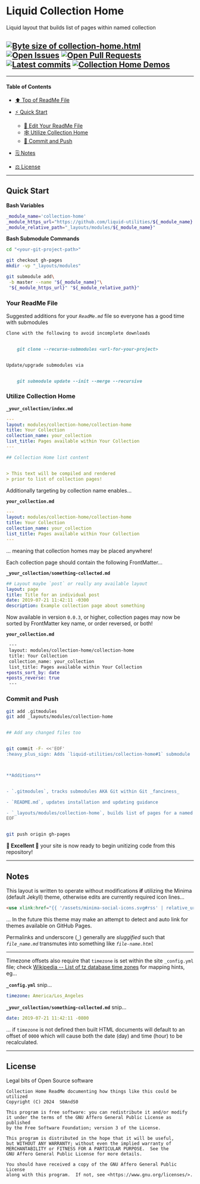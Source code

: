 # Liquid Collection Home
[heading__title]:
  #liquid-collection-home
  "&#x2B06; Top of ReadMe File"


Liquid layout that builds list of pages within named collection


## [![Byte size of collection-home.html][badge__master__collection_home__source_code]][collection_home__master__source_code] [![Open Issues][badge__issues__collection_home]][issues__collection_home] [![Open Pull Requests][badge__pull_requests__collection_home]][pull_requests__collection_home] [![Latest commits][badge__commits__collection_home__master]][commits__collection_home__master] [![Collection Home Demos][badge__demo__collection_home]][demo__collection_home]



------


#### Table of Contents


- [:arrow_up: Top of ReadMe File][heading__title]

- [:zap: Quick Start][heading__quick_start]

  - [:memo: Edit Your ReadMe File][heading__your_readme_file]
  - [&#x1F578; Utilize Collection Home][heading__utilize]
  - [:floppy_disk: Commit and Push][heading__commit_and_push]

- [&#x1F5D2; Notes][heading__notes]

- [&#x2696; License][heading__license]


------



## Quick Start
[heading__quick_start]:
  #quick-start
  "&#9889; Perhaps as easy as one, 2.0,..."


**Bash Variables**


```Bash
_module_name='collection-home'
_module_https_url="https://github.com/liquid-utilities/${_module_name}.git"
_module_relative_path="_layouts/modules/${_module_name}"
```


**Bash Submodule Commands**


```Bash
cd "<your-git-project-path>"

git checkout gh-pages
mkdir -vp "_layouts/modules"

git submodule add\
 -b master --name "${_module_name}"\
 "${_module_https_url}" "${_module_relative_path}"
```


### Your ReadMe File
[heading__your_readme_file]:
  #your-readme-file
  "&#x1F578; Suggested additions for your ReadMe.md file so everyone has a good time with submodules"


Suggested additions for your _`ReadMe.md`_ file so everyone has a good time with submodules


```MarkDown
Clone with the following to avoid incomplete downloads


    git clone --recurse-submodules <url-for-your-project>


Update/upgrade submodules via


    git submodule update --init --merge --recursive
```


### Utilize Collection Home
[heading__utilize]:
  #utilize-collection-home
  "&#x1F578; How to make use of this submodule within another project"


**`_your_collection/index.md`**

```YAML
---
layout: modules/collection-home/collection-home
title: Your Collection
collection_name: your_collection
list_title: Pages available within Your Collection
---

## Collection Home list content


> This text will be compiled and rendered
> prior to list of collection pages!
```


Additionally targeting by collection name enables...


**`your_collection.md`**


```YAML
---
layout: modules/collection-home/collection-home
title: Your Collection
collection_name: your_collection
list_title: Pages available within Your Collection
---
```


... meaning that collection homes may be placed anywhere!


Each collection page should contain the following FrontMatter...


**`_your_collection/something-collected.md`**


```YAML
## Layout maybe `post` or really any available layout
layout: page
title: Title for an individual post
date: 2019-07-21 11:42:11 -0300
description: Example collection page about something
```


Now available in version `0.0.3`, or higher, collection pages may now be sorted
by FrontMatter key name, or order reversed, or both!


**`your_collection.md`**


```diff
 ---
 layout: modules/collection-home/collection-home
 title: Your Collection
 collection_name: your_collection
 list_title: Pages available within Your Collection
+posts_sort_by: date
+posts_reverse: true
 ---
```



### Commit and Push
[heading__commit_and_push]:
  #commit-and-push
  "&#x1F4BE; It may be just this easy..."


```Bash
git add .gitmodules
git add _layouts/modules/collection-home


## Add any changed files too


git commit -F- <<'EOF'
:heavy_plus_sign: Adds `liquid-utilities/collection-home#1` submodule



**Additions**


- `.gitmodules`, tracks submodules AKA Git within Git _fanciness_

- `README.md`, updates installation and updating guidance

- `_layouts/modules/collection-home`, builds list of pages for a named collection
EOF


git push origin gh-pages
```


**:tada: Excellent :tada:** your site is now ready to begin unitizing code from this repository!


___


## Notes
[heading__notes]:
  #notes
  "&#x1F5D2; Additional resources and things to keep in mind when developing"


This layout is written to operate without modifications **if** utilizing the Minima (default Jekyll) theme, otherwise edits are currently required icon lines...


```HTML
<use xlink:href="{{ '/assets/minima-social-icons.svg#rss' | relative_url }}"></use>
```


... In the future this theme may make an attempt to detect and auto link for themes available on GitHub Pages.


Permalinks and underscore (**`_`**) generally are _sluggified_ such that _`file_name.md`_ transmutes into something like _`file-name.html`_



------


Timezone offsets also require that `timezone` is set within the site `_config.yml` file; check [Wikipedia -- List of tz database time zones](https://en.wikipedia.org/wiki/List_of_tz_database_time_zones) for mapping hints, eg...


**`_config.yml`** snip...


```YAML
timezone: America/Los_Angeles
```


**`_your_collection/something-collected.md`** snip...


```YAML
date: 2019-07-21 11:42:11 -0800
```


... if `timezone` is not defined then built HTML documents will default to an offset of `0000` which will cause both the date (day) and time (hour) to be recalculated.


___


## License
[heading__license]:
  #license
  "&#x2696; Legal bits of Open Source software"


Legal bits of Open Source software


```
Collection Home ReadMe documenting how things like this could be utilized
Copyright (C) 2024  S0AndS0

This program is free software: you can redistribute it and/or modify
it under the terms of the GNU Affero General Public License as published
by the Free Software Foundation; version 3 of the License.

This program is distributed in the hope that it will be useful,
but WITHOUT ANY WARRANTY; without even the implied warranty of
MERCHANTABILITY or FITNESS FOR A PARTICULAR PURPOSE.  See the
GNU Affero General Public License for more details.

You should have received a copy of the GNU Affero General Public License
along with this program.  If not, see <https://www.gnu.org/licenses/>.
```



[badge__commits__collection_home__master]:
  https://img.shields.io/github/last-commit/liquid-utilities/collection-home/master.svg

[commits__collection_home__master]:
  https://github.com/liquid-utilities/collection-home/commits/master
  "&#x1F4DD; History of changes on this branch"


[collection_home__community]:
  https://github.com/liquid-utilities/collection-home/community
  "&#x1F331; Dedicated to functioning code"


[collection_home__gh_pages]:
  https://github.com/liquid-utilities/collection-home/tree/gh-pages
  "Source code examples hosted thanks to GitHub Pages!"



[badge__demo__collection_home]:
  https://img.shields.io/website/https/liquid-utilities.github.io/collection-home/index.html.svg?down_color=darkorange&down_message=Offline&label=Demo&logo=Demo%20Site&up_color=success&up_message=Online

[demo__collection_home]:
  https://liquid-utilities.github.io/collection-home/index.html
  "&#x1F52C; Check the example collection tests"


[badge__issues__collection_home]:
  https://img.shields.io/github/issues/liquid-utilities/collection-home.svg

[issues__collection_home]:
  https://github.com/liquid-utilities/collection-home/issues
  "&#x2622; Search for and _bump_ existing issues or open new issues for project maintainer to address."


[badge__pull_requests__collection_home]:
  https://img.shields.io/github/issues-pr/liquid-utilities/collection-home.svg

[pull_requests__collection_home]:
  https://github.com/liquid-utilities/collection-home/pulls
  "&#x1F3D7; Pull Request friendly, though please check the Community guidelines"


[badge__master__collection_home__source_code]:
  https://img.shields.io/github/size/liquid-utilities/collection-home/collection-home.html.svg?label=collection-home.html

[collection_home__master__source_code]:
  https://github.com/liquid-utilities/collection-home/blob/master/collection-home.html
  "&#x2328; Project source, one Liquid file of actionable code!"
